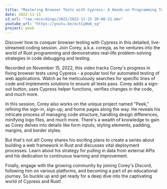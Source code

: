 ```yaml
---
title: "Mastering Browser Tests with Cypress: A Hands-on Programming Tutorial in Rust | Live Stream"
date: 2022-11-15
s3_url: "raw_recordings/2022/2022-11-15 20-00-21.mkv"
youtube_url: "https://youtu.be/octCyWo6_sg"
project: peek
---
```


Discover how to conquer browser testing with Cypress in this detailed, live-streamed coding session. Join Corey, a.k.a. coreyja, as he ventures into the world of Rust programming and demonstrates real-life problem-solving strategies in code debugging and testing.

Recorded on November 15, 2022, this video tracks Corey's progress in fixing browser tests using Cypress - a popular tool for automated testing of web applications. Watch as he meticulously searches for specific lines of code and implements solutions to ensure all tests pass. Corey adds a sign-out button, uses Cypress helper functions, verifies changes in the code, and much more.

In this session, Corey also works on the unique project named "Peek," refining the sign-in, sign-up, and home pages along the way. He reveals his intricate process of managing code structure, handling design differences, minifying logo files, and much more. There's a wealth of knowledge to gain as Corey delves into details like form inputs, styling elements, padding, margins, and border styles.

But that's not all! Corey shares his exciting plans to create a series about building a web framework in Rust and discusses vital deployment processes. Learn about his strategy for pulling in data from external APIs and his dedication to continuous learning and improvement.

Finally, engage with the growing community by joining Corey's Discord, following him on various platforms, and becoming a part of an educational journey. So buckle up and get ready for a deep dive into the captivating world of Cypress and Rust!
